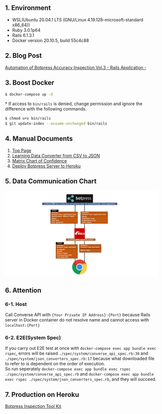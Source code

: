 ## 1. Environment

* WSL(Ubuntu 20.04.1 LTS (GNU/Linux 4.19.128-microsoft-standard x86_64))
* Ruby 3.0.1p64
* Rails 6.1.3.1
* Docker version 20.10.5, build 55c4c88

## 2. Blog Post

[Automation of Botpress Accuracy Inspection Vol.3 - Rails Application -](https://oasist-blog-en.hatenablog.jp/entry/botpress_accuracy_inspection_vol3)

## 3. Boost Docker

```bash
$ docker-compose up -d
```

\* If access to `bin/rails` is denied, change permission and ignore the difference with the following commands.

```bash
$ chmod u+x bin/rails
$ git update-index --assume-unchanged bin/rails
```

## 4. Manual Documents

1. [Top Page](https://github.com/oasis-forever/botpress_inspection_tool_kit_rails/blob/master/docs/01_top.md)
2. [Learning Data Converter from CSV to JSON](https://github.com/oasis-forever/botpress_inspection_tool_kit_rails/blob/master/docs/02_json-converter.md)
3. [Matrix Chart of Confidence](https://github.com/oasis-forever/botpress_inspection_tool_kit_rails/blob/master/docs/03_converse-api.md)
4. [Deploy Botpress Server to Heroku](https://github.com/oasis-forever/botpress_inspection_tool_kit_rails/blob/master/docs/04_deploy-botpress-server-to-heroku.md)

## 5. Data Communication Chart

![Data Communication Chart](https://github.com/oasis-forever/botpress_inspection_tool_kit_rails/blob/master/public/data-communication.png)

## 6. Attention

### 6-1. Host

Call Converse API with `{Your Private IP Address}:{Port}` because Rails server in Docker container do not resolve name and cannot access with `localhost:{Port}`

### 6-2. E2E(System Spec)

If you carry out E2E test at once with `docker-compose exec app bundle exec rspec`, errors will be raised `./spec/system/converse_api_spec.rb:30` and `./spec/system/json_converters_spec.rb:17` because what downloaded file to refer to is dependent on the order of execution.  
So run seperately `docker-compose exec app bundle exec rspec ./spec/system/converse_api_spec.rb` and `docker-compose exec app bundle exec rspec ./spec/system/json_converters_spec.rb`, and they will succeed.

## 7. Production on Heroku

[Botpress Inspection Tool Kit](https://oasist-botpress-tool-kit.herokuapp.com/)
